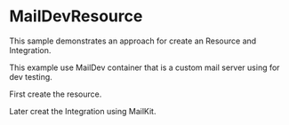 # MailDevResource

This sample demonstrates an approach for create an Resource and Integration.

This example use MailDev container that is a custom mail server using for dev testing. 

First create the resource.

Later creat the Integration using MailKit. 